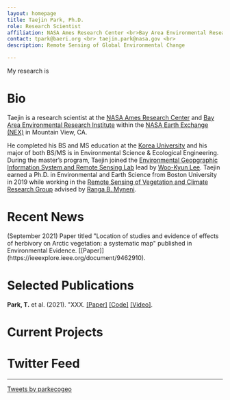```yaml
---
layout: homepage
title: Taejin Park, Ph.D.
role: Research Scientist
affiliation: NASA Ames Research Center <br>Bay Area Environmental Research Institute <br> Moffett Field, CA 94035
contact: tpark@baeri.org <br> taejin.park@nasa.gov <br> 
description: Remote Sensing of Global Environmental Change

---
```


My research is 

# Bio

Taejin is a research scientist at the [NASA Ames Research Center](https://www.nasa.gov/ames/) and [Bay Area Environmental Research Institute](https://baeri.org/) within the [NASA Earth Exchange (NEX)](https://www.nasa.gov/nex) in Mountain View, CA. 


He completed his BS and MS education at the [Korea University](https://eco.korea.ac.kr/) and his major of both BS/MS is in Environmental Science & Ecological Engineering. During the master’s program, Taejin joined the [Environmental Geopgraphic Information System and Remote Sensing Lab](https://www.egisrs.org/) lead by [Woo-Kyun Lee](https://eco.korea.ac.kr/professor-main-menu/professor-detail?id=28). Taejin earned a Ph.D. in Environmental and Earth Science from Boston University in 2019 while working in the [Remote Sensing of Vegetation and Climate Research Group](https://sites.bu.edu/cliveg/) advised by [Ranga B. Myneni](https://www.bu.edu/earth/profiles/ranga-myneni/).


# Recent News

<p>(September 2021) Paper titled "Location of studies and evidence of effects of herbivory on Arctic vegetation: a systematic map" published in Environmental Evidence. [[Paper]](https://ieeexplore.ieee.org/document/9462910).</p>


# Selected Publications

**Park, T.** et al. (2021). "XXX. [[Paper]](https://ieeexplore.ieee.org/document/9511282) [[Code]](https://github.com/tjvandal/geostationary-superslomo) [[Video]](https://www.youtube.com/watch?v=NeMXPQw3CJU&ab_channel=ThomasVandal).


# Current Projects






# Twitter Feed
------
<a class="twitter-timeline" data-height="1000" data-dnt="true" href="https://twitter.com/parkecogeo?ref_src=twsrc%5Etfw">Tweets by parkecogeo</a> <script async src="https://platform.twitter.com/widgets.js" charset="utf-8"></script>
